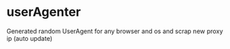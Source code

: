 # userAgenter
Generated random UserAgent for any browser and os and scrap new proxy ip (auto update)
